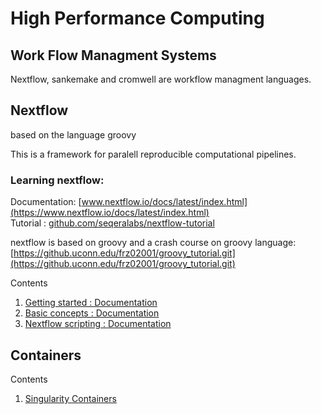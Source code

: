 # High Performance Computing  


## Work Flow Managment Systems  

Nextflow, sankemake and cromwell are workflow managment languages.   

## Nextflow  

based on the language groovy   

This is a framework for paralell reproducible computational pipelines.  

### Learning nextflow:  
Documentation:   [www.nextflow.io/docs/latest/index.html](https://www.nextflow.io/docs/latest/index.html)  
Tutorial     :   [github.com/seqeralabs/nextflow-tutorial](https://github.com/seqeralabs/nextflow-tutorial)  

nextflow is based on groovy and a crash course on groovy language:  
[https://github.uconn.edu/frz02001/groovy_tutorial.git](https://github.uconn.edu/frz02001/groovy_tutorial.git)


Contents  
1. [Getting started : Documentation](nextflow_01_start.md)  
2. [Basic concepts : Documentation](nextflow_02_basic_concepts.md)   
3. [Nextflow scripting : Documentation](nextflow_03_nextflow_scripting.md)  


## Containers   

Contents  
1.  [Singularity Containers]()  
